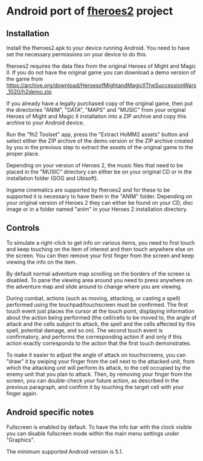 # Android port of [**fheroes2**](README.md) project

## Installation
Install the fheroes2.apk to your device running Android. You need to have set the necessary permissions on your device to
do this.

fheroes2 requires the data files from the original Heroes of Might and Magic II. If you do not have the original game you
can download a demo version of the game from https://archive.org/download/HeroesofMightandMagicIITheSuccessionWars_1020/h2demo.zip

If you already have a legally purchased copy of the original game, then put the directories "ANIM", "DATA", "MAPS" and "MUSIC"
from your original Heroes of Might and Magic II installation into a ZIP archive and copy this archive to your Android device.

Run the "fh2 Toolset" app, press the "Extract HoMM2 assets" button and select either the ZIP archive of the demo version or the
ZIP archive created by you in the previous step to extract the assets of the original game to the proper place.

Depending on your version of Heroes 2, the music files that need to be placed in the "MUSIC" directory can either be on your
original CD or in the installation folder (GOG and Ubisoft).

Ingame cinematics are supported by fheroes2 and for these to be supported it is necessary to have them in the "ANIM" folder.
Depending on your original version of Heroes 2 they can either be found on your CD, disc image or in a folder named "anim" in
your Heroes 2 installation directory.

## Controls
To simulate a right-click to get info on various items, you need to first touch and keep touching on the item of interest
and then touch anywhere else on the screen. You can then remove your first finger from the screen and keep viewing the info
on the item.

By default normal adventure map scrolling on the borders of the screen is disabled. To pane the viewing area around you
need to press anywhere on the adventure map and slide around to change where you are viewing.

During combat, actions (such as moving, attacking, or casting a spell) performed using the touchpad/touchscreen must be
confirmed. The first touch event just places the cursor at the touch point, displaying information about the action being
performed (the cell/cells to be moved to, the angle of attack and the cells subject to attack, the spell and the cells
affected by this spell, potential damage, and so on). The second touch event is confirmatory, and performs the corresponding
action if and only if this action exactly corresponds to the action that the first touch demonstrates.

To make it easier to adjust the angle of attack on touchscreens, you can "draw" it by swiping your finger from the cell next to
the attacked unit, from which the attacking unit will perform its attack, to the cell occupied by the enemy unit that you plan
to attack. Then, by removing your finger from the screen, you can double-check your future action, as described in the previous
paragraph, and confirm it by touching the target cell with your finger again.

## Android specific notes
Fullscreen is enabled by default. To have the info bar with the clock visible you can disable fullscreen mode within the
main menu settings under "Graphics".

The minimum supported Android version is 5.1.

